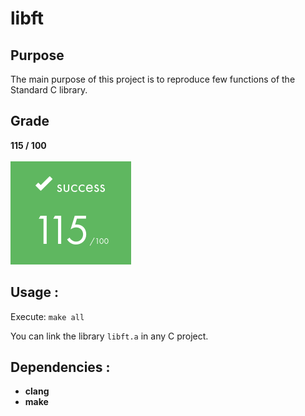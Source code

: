 # libft

## Purpose
The main purpose of this project is to reproduce few functions of the Standard C library.

## Grade
**115 / 100**
<br>
<br>
![Alt text](../images/rank115.png)
## Usage :
Execute:   `make all` <br>

You can link the library `libft.a` in any C project.

## Dependencies :
* __clang__
* __make__